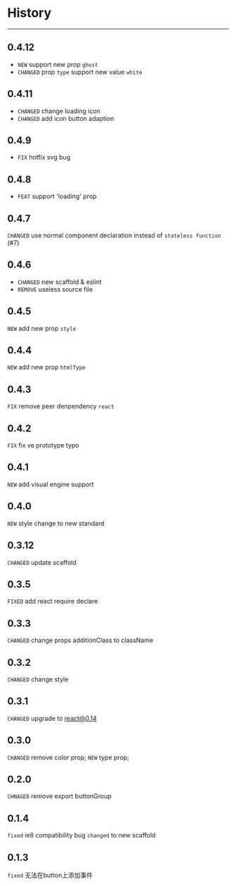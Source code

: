 # History
----

## 0.4.12

* `NEW` support new prop `ghost`
* `CHANGED` prop `type` support new value `white`

## 0.4.11

* `CHANGED` change loading icon
* `CHANGED` add icon button adaption

## 0.4.9

* `FIX` hotfix svg bug

## 0.4.8

* `FEAT` support 'loading' prop

## 0.4.7

`CHANGED` use normal component declaration instead of `stateless function` (#7)

## 0.4.6
* `CHANGED` new scaffold & eslint 
* `REMOVE` useless source file

## 0.4.5
`NEW` add new prop `style`

## 0.4.4
`NEW` add new prop `htmlType`

## 0.4.3
`FIX` remove peer denpendency `react`

## 0.4.2
`FIX` fix ve prototype typo

## 0.4.1
`NEW` add visual engine support

## 0.4.0
`NEW` style change to new standard

## 0.3.12
`CHANGED` update scaffold

## 0.3.5
`FIXED` add react require declare 

## 0.3.3
`CHANGED` change props additionClass to className

## 0.3.2
`CHANGED` change style

## 0.3.1
`CHANGED` upgrade to react@0.14

## 0.3.0
`CHANGED` remove color prop;
`NEW` type prop;

## 0.2.0

`CHNAGED` remove export buttonGroup

## 0.1.4
`fixed` ie8 compatibility bug
`changed` to new scaffold

## 0.1.3
`fixed` 无法在button上添加事件
